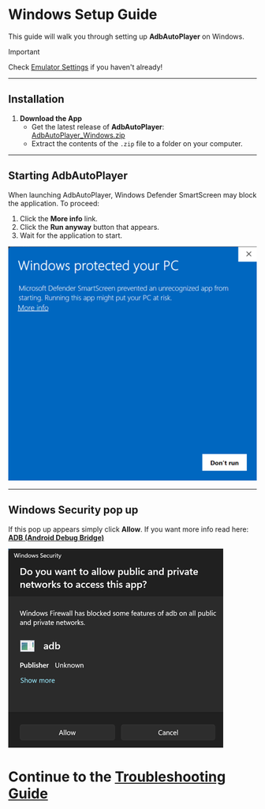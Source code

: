 # Windows Setup Guide

This guide will walk you through setting up **AdbAutoPlayer** on Windows.

> [!IMPORTANT]
> Check [Emulator Settings](emulator-settings.md) if you haven't already!

---

## Installation

1. **Download the App**
   - Get the latest release of **AdbAutoPlayer**:
     [AdbAutoPlayer_Windows.zip](https://github.com/AdbAutoPlayer/AdbAutoPlayer/releases/latest)
   - Extract the contents of the `.zip` file to a folder on your computer.

---

## Starting AdbAutoPlayer

When launching AdbAutoPlayer, Windows Defender SmartScreen may block the application. To proceed:
1. Click the **More info** link.
2. Click the **Run anyway** button that appears.
3. Wait for the application to start.

![Windows Protected Your PC](../images/windows/windows_protected_your_pc.png)

---

## Windows Security pop up

If this pop up appears simply click **Allow**. If you want more info read here: [**ADB (Android Debug Bridge)**](https://developer.android.com/tools/adb)

![windows_security_adb.png](../images/windows/windows_security_adb.png)

# Continue to the [Troubleshooting Guide](troubleshoot.md)
